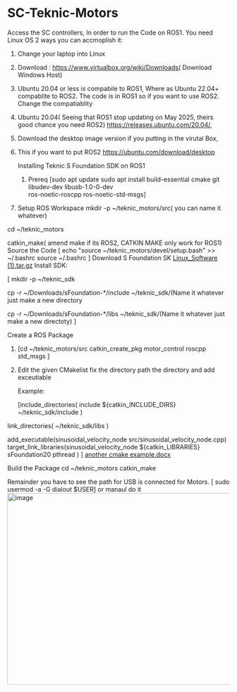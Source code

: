 # SC-Teknic-Motors
Access the SC controllers, 
In order to run the Code on ROS1. You need Linux OS
2 ways you can accmoplish it:
1. Change your laptop into Linux
2. Download : https://www.virtualbox.org/wiki/Downloads( Download Windows Host)
3. Ubuntu 20.04 or less is compabile to ROS1, Where as Ubuntu 22.04+ compablite to ROS2. The code is in ROS1 so if you want to use ROS2. Change the compatiablity
4. Ubuntu 20.04( Seeing that ROS1 stop updating on May 2025, theirs good chance you need ROS2) https://releases.ubuntu.com/20.04/,
5. Download the desktop image version if you putting in the virutal Box,
6. This if you want to put ROS2 https://ubuntu.com/download/desktop

   Installing Teknic S Foundation SDK on ROS1
   1. Prereq
   [sudo apt update
sudo apt install build-essential cmake git \
    libudev-dev libusb-1.0-0-dev \
    ros-noetic-roscpp ros-noetic-std-msgs]
2. Setup ROS Workspace
mkdir -p ~/teknic_motors/src( you can name it whatever)

cd ~/teknic_motors

catkin_make( amend make if its ROS2, CATKIN MAKE only work for ROS1)
Source the Code
[
echo "source ~/teknic_motors/devel/setup.bash" >> ~/.bashrc
source ~/.bashrc
]
Download S Foundation SK 
[Linux_Software (1).tar.gz](https://github.com/user-attachments/files/22085026/Linux_Software.1.tar.gz)
 Install SDK: 
 
 [
mkdir -p ~/teknic_sdk

cp -r ~/Downloads/sFoundation-*/include ~/teknic_sdk/(Name it whatever just make a new directory

cp -r ~/Downloads/sFoundation-*/libs ~/teknic_sdk/(Name it whatever just make a new directoty)
 ]

Create a ROS Package
1. [cd ~/teknic_motors/src
catkin_create_pkg motor_control roscpp std_msgs
]
2. Edit the given CMakelist
   fix the directory
   path the directory
   and add exceutiable

   Example:


   [include_directories(
  include
  ${catkin_INCLUDE_DIRS}
  ~/teknic_sdk/include
)

link_directories(
  ~/teknic_sdk/libs
)

add_executable(sinusoidal_velocity_node src/sinusoidal_velocity_node.cpp)
target_link_libraries(sinusoidal_velocity_node
  ${catkin_LIBRARIES}
  sFoundation20
  pthread
)
]
[another cmake example.docx](https://github.com/user-attachments/files/22085087/another.cmake.example.docx)

Build the Package
cd ~/teknic_motors
catkin_make

Remainder you have to see the path for USB is connected for Motors. 
[ sudo usermod -a -G dialout $USER]
or manaul do it 
<img width="759" height="435" alt="image" src="https://github.com/user-attachments/assets/f06e7970-6820-4125-9301-c2ab238ec9bb" />



